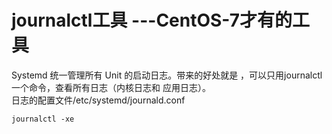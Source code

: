 # journalctl工具 ---CentOS-7才有的工具

Systemd 统一管理所有 Unit 的启动日志。带来的好处就是 ，可以只用journalctl一个命令，查看所有日志（内核日志和 应用日志）。<br>
日志的配置文件/etc/systemd/journald.conf

`journalctl -xe`
